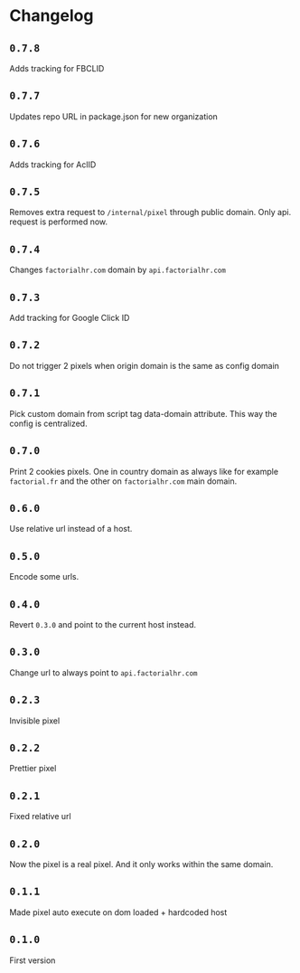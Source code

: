 # Changelog

## `0.7.8`

Adds tracking for FBCLID

## `0.7.7`

Updates repo URL in package.json for new organization

## `0.7.6`

Adds tracking for AclID

## `0.7.5`

Removes extra request to `/internal/pixel` through public domain. Only api. request is performed now.

## `0.7.4`

Changes `factorialhr.com` domain by `api.factorialhr.com`

## `0.7.3`

Add tracking for Google Click ID

## `0.7.2`

Do not trigger 2 pixels when origin domain is the same as config domain

## `0.7.1`

Pick custom domain from script tag data-domain attribute. This way the config is centralized.

## `0.7.0`

Print 2 cookies pixels. One in country domain as always like for example `factorial.fr` and the other
on `factorialhr.com` main domain.

## `0.6.0`

Use relative url instead of a host.

## `0.5.0`

Encode some urls.

## `0.4.0`

Revert `0.3.0` and point to the current host instead.

## `0.3.0`

Change url to always point to `api.factorialhr.com`

## `0.2.3`

Invisible pixel

## `0.2.2`

Prettier pixel

## `0.2.1`

Fixed relative url

## `0.2.0`

Now the pixel is a real pixel.
And it only works within the same domain.

## `0.1.1`

Made pixel auto execute on dom loaded + hardcoded host

## `0.1.0`

First version
